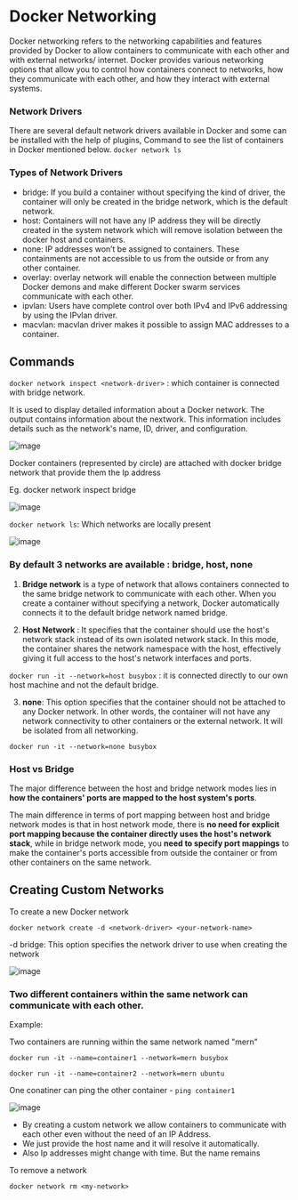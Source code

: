 # Docker Networking

Docker networking refers to the networking capabilities and features provided by Docker to allow containers to communicate with each other and with external networks/ internet. Docker provides various networking options that allow you to control how containers connect to networks, how they communicate with each other, and how they interact with external systems.

### Network Drivers
There are several default network drivers available in Docker and some can be installed with the help of plugins, Command to see the list of containers in Docker mentioned below.
`docker network ls`

### Types of Network Drivers
- bridge: If you build a container without specifying the kind of driver, the container will only be created in the bridge network, which is the default network. 
- host: Containers will not have any IP address they will be directly created in the system network which will remove isolation between the docker host and containers. 
- none: IP addresses won’t be assigned to containers. These containments are not accessible to us from the outside or from any other container.
- overlay: overlay network will enable the connection between multiple Docker demons and make different Docker swarm services communicate with each other.
- ipvlan: Users have complete control over both IPv4 and IPv6 addressing by using the IPvlan driver.
- macvlan: macvlan driver makes it possible to assign MAC addresses to a container.

## Commands
`docker network inspect <network-driver>` : which container is connected with bridge network.

It is used to display detailed information about a Docker network. The output contains information about the nextwork. This information includes details such as the network's name, ID, driver, and configuration.

![image](https://github.com/user-attachments/assets/e48aaad7-d176-4b10-827a-04cc3cfc103b)

Docker containers (represented by circle) are attached with docker bridge network that provide them the Ip address

Eg. docker network inspect bridge

![image](https://github.com/user-attachments/assets/a4bd460d-c47c-4a80-a4f9-c50675e09048)

`docker network ls`: Which networks are locally present

![image](https://github.com/user-attachments/assets/37b8c5b9-4f58-4029-a016-99fb66f03f02)

### By default 3 networks are available : bridge, host, none

1. **Bridge network** is a type of network that allows containers connected to the same bridge network to communicate with each other. When you create a container without specifying a network, Docker automatically connects it to the default bridge network named bridge.

2. **Host Network** : It specifies that the container should use the host's network stack instead of its own isolated network stack. In this mode, the container shares the network namespace with the host, effectively giving it full access to the host's network interfaces and ports.

`docker run -it --network=host busybox` : it is connected directly to our own host machine and not the default bridge.

3. **none**: This option specifies that the container should not be attached to any Docker network. In other words, the container will not have any network connectivity to other containers or the external network. It will be isolated from all networking.
   
`docker run -it --network=none busybox`

### Host vs Bridge

The major difference between the host and bridge network modes lies in **how the containers' ports are mapped to the host system's ports**.

The main difference in terms of port mapping between host and bridge network modes is that in host network mode, there is **no need for explicit port mapping because the container directly uses the host's network stack**, while in bridge network mode, you **need to specify port mappings** to make the container's ports accessible from outside the container or from other containers on the same network.

## Creating Custom Networks

To create a new Docker network

`docker network create -d <network-driver> <your-network-name>`

-d bridge: This option specifies the network driver to use when creating the network

![image](https://github.com/user-attachments/assets/949ab6c1-fc28-45f4-a3e0-7ec79c974c01)

### Two different containers within the same network can communicate with each other.

Example:

Two containers are running within the same network named "mern"

`docker run -it --name=container1 --network=mern busybox`

`docker run -it --name=container2 --network=mern ubuntu`

One conatiner can ping the other container - `ping container1`

![image](https://github.com/user-attachments/assets/a562d416-a0ef-444e-b7f4-54da20ffb771)

- By creating a custom network we allow containers to communicate with each other even without the need of an IP Address. 
- We just provide the host name and it will resolve it automatically.
- Also  Ip addresses might change with time. But the name remains


 To remove a network
 
`docker network rm <my-network>`



